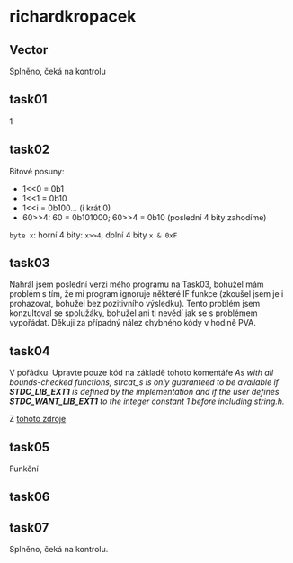 # richardkropacek

## Vector
Splněno, čeká na kontrolu

## task01
1

## task02
Bitové posuny:
 - 1<<0 = 0b1
 - 1<<1 = 0b10
 - 1<<i = 0b100... (i krát 0)
 - 60>>4: 60 = 0b101000; 60>>4 = 0b10 (poslední 4 bity zahodíme)

`byte x`: horní 4 bity: `x>>4`, dolní 4 bity `x & 0xF`

## task03
Nahrál jsem poslední verzi mého programu na Task03, bohužel mám problém s tím, že mi program ignoruje některé IF funkce (zkoušel jsem je i prohazovat, bohužel bez pozitivního výsledku). Tento problém jsem konzultoval se spolužáky, bohužel ani ti nevědí jak se s problémem vypořádat. 
Děkuji za případný nález chybného kódy v hodině PVA.

## task04
V pořádku. Upravte pouze kód na základě tohoto komentáře
<i>As with all bounds-checked functions, strcat_s is only guaranteed to be available if __STDC_LIB_EXT1__ is defined by the implementation and if the user defines __STDC_WANT_LIB_EXT1__ to the integer constant 1 before including string.h.</i>

Z [tohoto zdroje](https://en.cppreference.com/w/c/string/byte/strcat)

## task05
Funkční
## task06

## task07
Splněno, čeká na kontrolu.
